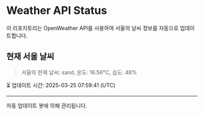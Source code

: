 
# Weather API Status

이 리포지토리는 OpenWeather API를 사용하여 서울의 날씨 정보를 자동으로 업데이트합니다.

## 현재 서울 날씨
> 서울의 현재 날씨: sand, 온도: 16.56°C, 습도: 48%

⏳ 업데이트 시간: 2025-03-25 07:59:41 (UTC)

---
자동 업데이트 봇에 의해 관리됩니다.
